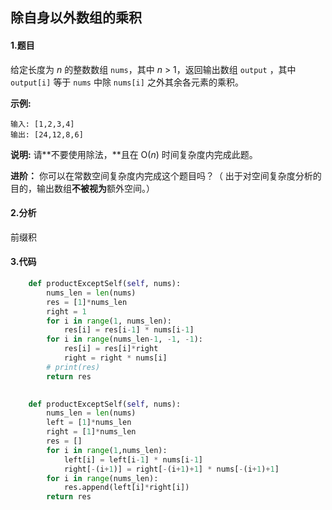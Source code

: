 ## 除自身以外数组的乘积

#### 1.题目

给定长度为 *n* 的整数数组 `nums`，其中 *n* > 1，返回输出数组 `output` ，其中 `output[i]` 等于 `nums` 中除 `nums[i]` 之外其余各元素的乘积。

**示例:**

```
输入: [1,2,3,4]
输出: [24,12,8,6]
```

**说明:** 请**不要使用除法，**且在 O(*n*) 时间复杂度内完成此题。

**进阶：**
你可以在常数空间复杂度内完成这个题目吗？（ 出于对空间复杂度分析的目的，输出数组**不被视为**额外空间。）

#### 2.分析

前缀积

#### 3.代码

```python
    def productExceptSelf(self, nums):
        nums_len = len(nums)
        res = [1]*nums_len
        right = 1
        for i in range(1, nums_len):
            res[i] = res[i-1] * nums[i-1]
        for i in range(nums_len-1, -1, -1):
            res[i] = res[i]*right
            right = right * nums[i]
        # print(res)
        return res
        
```

```python
    def productExceptSelf(self, nums):
        nums_len = len(nums)
        left = [1]*nums_len
        right = [1]*nums_len
        res = [] 
        for i in range(1,nums_len):
            left[i] = left[i-1] * nums[i-1]
            right[-(i+1)] = right[-(i+1)+1] * nums[-(i+1)+1]
        for i in range(nums_len):
            res.append(left[i]*right[i])
        return res
```

